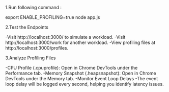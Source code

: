 1.Run following command :

export ENABLE_PROFILING=true
node app.js


2.Test the Endpoints

-Visit http://localhost:3000/ to simulate a workload.
-Visit http://localhost:3000/work for another workload.
-View profiling files at http://localhost:3000/profiles.

3.Analyze Profiling Files

-CPU Profile (.cpuprofile): Open in Chrome DevTools under the Performance tab.
-Memory Snapshot (.heapsnapshot): Open in Chrome DevTools under the Memory tab.
-Monitor Event Loop Delays
-The event loop delay will be logged every second, helping you identify latency issues.

